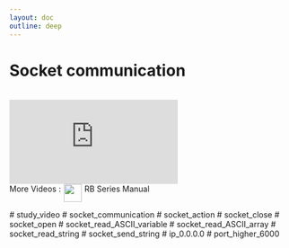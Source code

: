 ```yaml
---
layout: doc
outline: deep
---
```


# Socket communication

<br>

<iframe class="video-resources"
src="https://www.youtube.com/embed/axKvOGrExkE?si=k163fCd1Y8YPzFof"
title="UI Screen Layout"
frameborder="0"
allow="accelerometer; autoplay; clipboard-write; encrypted-media; gyroscope; picture-in-picture; web-share"
referrerpolicy="strict-origin-when-cross-origin"
allowfullscreen>
</iframe>

<br>

<div class="more-videos-info">
  <span>More Videos : </span>
  <img src="/youtube_64.png" width=32 height=32 />
  <a href="https://www.youtube.com/playlist?list=PLa7dlfy7PJ2w79uPRvhXDd61yqKZtpVdc" target="_blank">
    RB Series Manual
  </a>
</div>

\# study_video
\# socket_communication
\# socket_action
\# socket_close
\# socket_open
\# socket_read_ASCII_variable
\# socket_read_ASCII_array
\# socket_read_string
\# socket_send_string
\# ip_0.0.0.0
\# port_higher_6000

<style scoped>
img {
  margin: 0 5px;
}

a {
  text-decoration: none;
}

.more-videos-info {
  display: flex;
}
</style>

